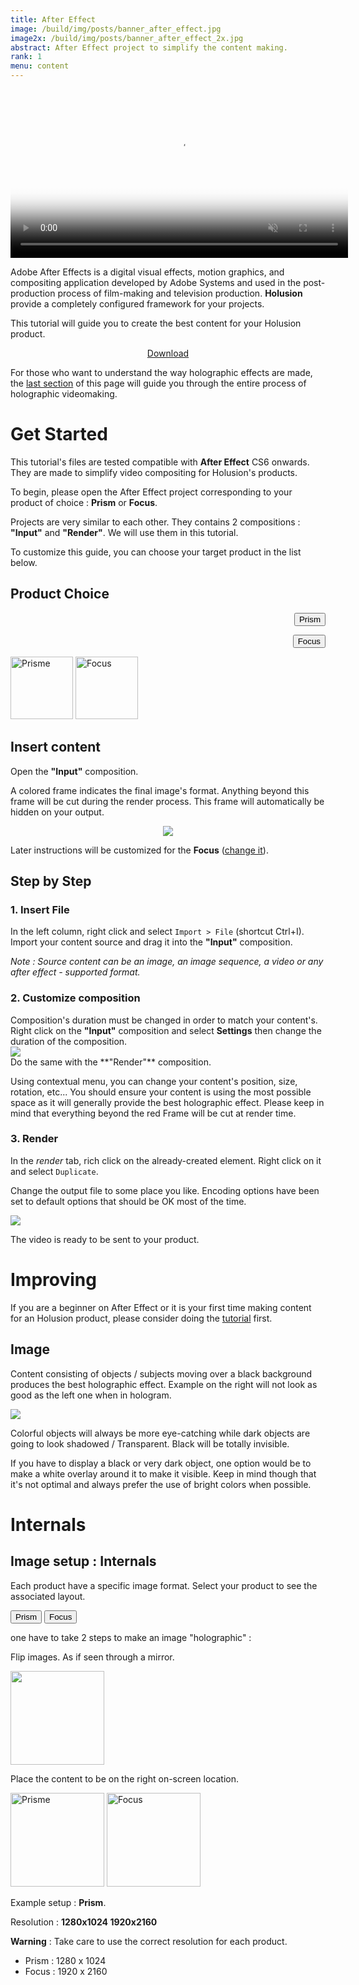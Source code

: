 ```yaml
---
title: After Effect
image: /build/img/posts/banner_after_effect.jpg
image2x: /build/img/posts/banner_after_effect_2x.jpg
abstract: After Effect project to simplify the content making.
rank: 1
menu: content
---
```


<style>
.product-span{
  font-weight:bold;
}
</style>
<script src="/static/js/product_switcher.js"></script>

<div class="row">
<div class="col-md-6">
<div align="center" class="embed-responsive embed-responsive-16by9">
<video controls="" class="embed-responsive-item" height="270px" muted="" preload="auto" poster="/static/img/posts/after-effect/logo_large.jpg">
<source src="/static/video/after-effect.mp4" />
<img alt="" src="/static/img/posts/after-effect/logo_large.jpg" /></video>
</div>
</div>
<div class="col-md-6">
<p>
  Adobe After Effects is a digital visual effects, motion graphics, and compositing application developed by Adobe Systems
  and used in the post-production process of film-making and television production.
  <b>Holusion</b> provide a completely configured framework for your projects.
</p>

<p>
  This tutorial will guide you to create the best content for your Holusion product.
</p>

<p><center><a class="button" href="/static/files/Templates_after_effect.zip">Download</a></center></p>
<p>
  For those who want to understand the way holographic effects are made, the <a href="#internals">last section</a> of this page will guide you through the entire process of holographic videomaking.
</p>
</div>
</div>


# Get Started

This tutorial's files are tested compatible with **After Effect** CS6 onwards. They are made to simplify video compositing for Holusion's products.

To begin, please open the After Effect project corresponding to your product of choice : **Prism** or **Focus**.

Projects are very similar to each other. They contains 2 compositions : **"Input"** and **"Render"**. We will use them in this tutorial.

To customize this guide, you can choose your target product in the list below.



## Product Choice

<div class="row">
<div class="col-lg-4 col-xs-5" style="text-align:right;padding-right:0px;">
<p>
<button class="btn btn-default product-button" onclick="changeProduct(this.innerHTML)" >Prism</button>
</p>
<p>
<button id="btnProductDefault" class="btn btn-primary product-button" onclick="changeProduct(this.innerHTML)" >Focus</button>
</p>
</div>
<div class="col-xs-5 col-lg-4">
<img class="product-show img-responsive" height="100px" title="Prisme" src="/static/img/products/prisme.jpg"/>
<img class="product-show img-responsive" height="100px" title="Focus" src="/static/img/products/focus.jpg"/>
</div>
</div>



## Insert content

Open the **"Input"** composition.

A colored frame indicates the final image's format. Anything beyond this frame will be cut during the render process. This frame will automatically be hidden on your output.

<center><img class="img-responsive" src="/static/img/posts/after-effect/layouts_input_compared.jpg"/></center>

Later instructions will be customized for the <span class="product-span">Focus</span> ([change it](#product-choice)).



## Step by Step


### 1. Insert File

In the left column, right click and select ```Import > File``` (shortcut Ctrl+I). Import your content source and drag it into the **"Input"** composition.

*Note : Source content can be an image, an image sequence, a video or any after effect - supported format.*


### 2. Customize composition

<div class="row">
<div class="col-sm-6">
Composition's duration must be changed in order to match your content's.
Right click on the <b>"Input"</b> composition and select <b>Settings</b> then change the duration of the composition.
</div>
<div class="col-md-3 col-sm-offset-1 col-sm-4 col-xs-6 col-xs-offset-3">
<img src="/static/img/posts/after-effect/settings.jpg" class="img-responsive magnify"/>
</div>
</div>
Do the same with the **"Render"** composition.

Using contextual menu, you can change your content's position, size, rotation, etc...
You should ensure your content is using the most possible space as it will generally provide the best holographic effect.
Please keep in mind that everything beyond the red Frame will be cut at render time.


### 3. Render

In the *render* tab, rich click on the already-created element.
Right click on it and select ```Duplicate```.

Change the output file to some place you like. Encoding options have been set to default options that should be OK most of the time.

<div class="row">
<div class="col-md-6 col-md-offset-3">
<img class="img-responsive magnify" src="/static/img/posts/after-effect/duplicate_render.jpg"/>
</div>
</div>

The video is ready to be sent to your product.

# Improving

If you are a beginner on After Effect or it is your first time making content for an Holusion product, please consider doing the [tutorial](#get-started) first.

## Image

Content consisting of objects / subjects moving over a black background produces the best holographic effect.
Example on the right will not look as good as the left one when in hologram.

<div class="row">
<div class="col-sm-6 col-sm-offset-3">
<img class="img-responsive center-block" src="/static/img/posts/after-effect/background_example.jpg"/>

</div>
</div>

Colorful objects will always be more eye-catching while dark objects are going to look shadowed / Transparent. Black  will be totally invisible.

If you have to display a black  or very dark object, one option would be to make a white overlay around it to make it visible. Keep in mind though that it's not optimal and always prefer the use of bright colors when possible.

# Internals

## Image setup : Internals

Each product have a specific image format. Select your product to see the associated layout.

<button class="btn btn-default product-button" onclick="changeProduct(this.innerHTML)" >Prism</button>
<button class="btn btn-primary product-button" onclick="changeProduct(this.innerHTML)" >Focus</button>

one have to take 2 steps to make an image "holographic" :


<p>Flip images. As if seen through a mirror.</p>
<div><img height="150px" src="/static/img/posts/after-effect/mirror.jpg" />


<p>Place the content to be on the right on-screen location.
</p>


<img class="magnify product-show" height="150px" title="Prisme" src="/static/img/posts/after-effect/sample_prisme.jpg"/>
<img class="magnify product-show" height="150px" title="Focus" src="/static/img/posts/after-effect/sample_focus.jpg"/>

<p>Example setup : <span class="product-span">Prism</span>.</p>

<p>Resolution :
<strong>
<span class="product-show" title="Prism">1280x1024</span>
<span class="product-show" title="Focus">1920x2160</span>
</strong>
</p>


<b>Warning</b> : Take care to use the correct resolution for each product.

<ul>
<li>Prism : 1280 x 1024 </li>
<li>Focus : 1920 x 2160 </li>
</ul>
